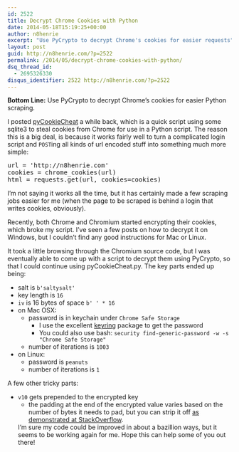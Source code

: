 ```yaml
---
id: 2522
title: Decrypt Chrome Cookies with Python
date: 2014-05-18T15:19:25+00:00
author: n8henrie
excerpt: "Use PyCrypto to decrypt Chrome's cookies for easier requests"
layout: post
guid: http://n8henrie.com/?p=2522
permalink: /2014/05/decrypt-chrome-cookies-with-python/
dsq_thread_id:
  - 2695326330
disqus_identifier: 2522 http://n8henrie.com/?p=2522
---
```

**Bottom Line:** Use PyCrypto to decrypt Chrome’s cookies for easier Python scraping.<!--more-->

I posted [pyCookieCheat](http://n8henrie.com/2013/11/use-chromes-cookies-for-easier-downloading-with-python-requests/) a while back, which is a quick script using some sqlite3 to steal cookies from Chrome for use in a Python script. The reason this is a big deal, is because it works fairly well to turn a complicated login script and `POST`ing all kinds of url encoded stuff into something much more simple:

<pre>url = 'http://n8henrie.com'
cookies = chrome_cookies(url)
html = requests.get(url, cookies=cookies)
</pre>

I’m not saying it works all the time, but it has certainly made a few scraping jobs easier for me (when the page to be scraped is behind a login that writes cookies, obviously).

Recently, both Chrome and Chromium started encrypting their cookies, which broke my script. I’ve seen a few posts on how to decrypt it on Windows, but I couldn’t find any good instructions for Mac or Linux.

It took a little browsing through the Chromium source code, but I was eventually able to come up with a script to decrypt them using PyCrypto, so that I could continue using pyCookieCheat.py. The key parts ended up being:

  * salt is `b'saltysalt'`
  * key length is `16`
  * `iv` is 16 bytes of space `b' ' * 16`
  * on Mac OSX: 
      * password is in keychain under `Chrome Safe Storage` 
          * I use the excellent <a href="https://pypi.python.org/pypi/keyring" target="_blank">keyring</a> package to get the password
          * You could also use bash: `security find-generic-password -w -s "Chrome Safe Storage"`
      * number of iterations is `1003`
  * on Linux: 
      * password is `peanuts`
      * number of iterations is `1`

A few other tricky parts:

  * `v10` gets prepended to the encrypted key 
      * the padding at the end of the encrypted value varies based on the number of bytes it needs to pad, but you can strip it off <a target="_blank" href="http://stackoverflow.com/a/14205319">as demonstrated at StackOverflow</a>. </ul> 
        I’m sure my code could be improved in about a bazillion ways, but it seems to be working again for me. Hope this can help some of you out there!